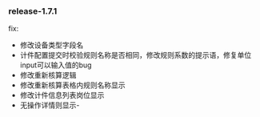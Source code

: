 ### release-1.7.1

fix:

- 修改设备类型字段名
- 计件配置提交时校验规则名称是否相同，修改规则系数的提示语，修复单位input可以输入值的bug
- 修改重新核算逻辑
- 修改重新核算表格内规则名称显示
- 修改计件信息列表岗位显示
- 无操作详情则显示-

